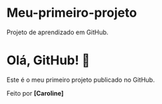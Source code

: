# Meu-primeiro-projeto
Projeto de aprendizado em GitHub.
<!DOCTYPE html>
<html lang="pt-br">
<head>
  <meta charset="UTF-8">
  <title>Meu Primeiro Projeto</title>
</head>
<body>
  <h1>Olá, GitHub! 👋</h1>
  <p>Este é o meu primeiro projeto publicado no GitHub.</p>
  <p>Feito por <strong>[Caroline]</strong></p>
</body>
</html>
